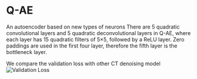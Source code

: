 # Q-AE
An autoencoder based on new types of neurons
There are 5 quadratic convolutional layers and 5 quadratic deconvolutional layers in Q-AE, 
where each layer has 15 quadratic filters of 5×5, followed by a ReLU layer. Zero paddings are used in the first four layer, 
therefore the fifth layer is the bottleneck layer. 

We compare the validation loss with other CT denoising model
![Validation Loss](https://github.com/FengleiFan/QAE/raw/master/validation%20loss.jpg)

